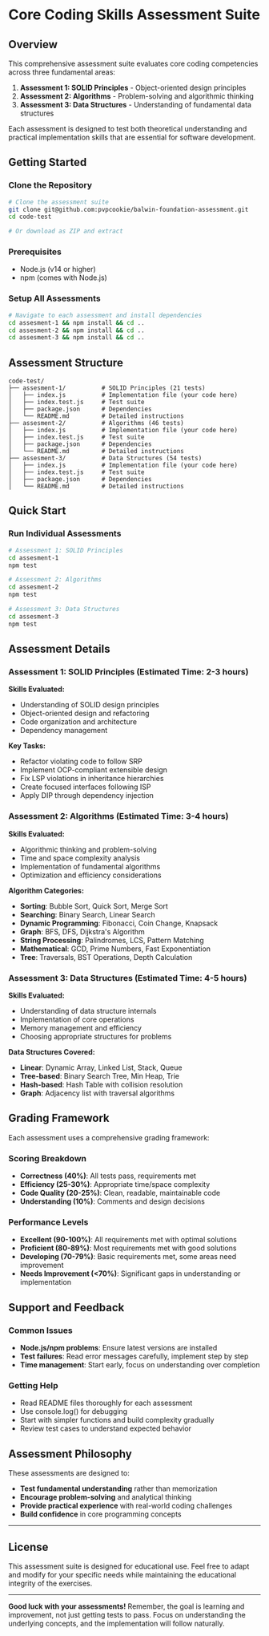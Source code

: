 # Core Coding Skills Assessment Suite

## Overview

This comprehensive assessment suite evaluates core coding competencies across three fundamental areas:

1. **Assessment 1: SOLID Principles** - Object-oriented design principles
2. **Assessment 2: Algorithms** - Problem-solving and algorithmic thinking  
3. **Assessment 3: Data Structures** - Understanding of fundamental data structures

Each assessment is designed to test both theoretical understanding and practical implementation skills that are essential for software development.

## Getting Started

### Clone the Repository
```bash
# Clone the assessment suite
git clone git@github.com:pvpcookie/balwin-foundation-assessment.git
cd code-test

# Or download as ZIP and extract
```

### Prerequisites
- Node.js (v14 or higher)
- npm (comes with Node.js)

### Setup All Assessments
```bash
# Navigate to each assessment and install dependencies
cd assesment-1 && npm install && cd ..
cd assesment-2 && npm install && cd ..  
cd assesment-3 && npm install && cd ..
```

## Assessment Structure

```
code-test/
├── assesment-1/          # SOLID Principles (21 tests)
│   ├── index.js          # Implementation file (your code here)
│   ├── index.test.js     # Test suite
│   ├── package.json      # Dependencies
│   └── README.md         # Detailed instructions
├── assesment-2/          # Algorithms (46 tests)
│   ├── index.js          # Implementation file (your code here)
│   ├── index.test.js     # Test suite
│   ├── package.json      # Dependencies
│   └── README.md         # Detailed instructions
├── assesment-3/          # Data Structures (54 tests)
│   ├── index.js          # Implementation file (your code here)
│   ├── index.test.js     # Test suite
│   ├── package.json      # Dependencies
│   └── README.md         # Detailed instructions
```

## Quick Start

### Run Individual Assessments
```bash
# Assessment 1: SOLID Principles
cd assesment-1
npm test

# Assessment 2: Algorithms
cd assesment-2  
npm test

# Assessment 3: Data Structures
cd assesment-3
npm test
```

## Assessment Details

### Assessment 1: SOLID Principles (Estimated Time: 2-3 hours)

**Skills Evaluated:**
- Understanding of SOLID design principles
- Object-oriented design and refactoring
- Code organization and architecture
- Dependency management

**Key Tasks:**
- Refactor violating code to follow SRP
- Implement OCP-compliant extensible design
- Fix LSP violations in inheritance hierarchies
- Create focused interfaces following ISP
- Apply DIP through dependency injection

### Assessment 2: Algorithms (Estimated Time: 3-4 hours)

**Skills Evaluated:**
- Algorithmic thinking and problem-solving
- Time and space complexity analysis
- Implementation of fundamental algorithms
- Optimization and efficiency considerations

**Algorithm Categories:**
- **Sorting**: Bubble Sort, Quick Sort, Merge Sort
- **Searching**: Binary Search, Linear Search
- **Dynamic Programming**: Fibonacci, Coin Change, Knapsack
- **Graph**: BFS, DFS, Dijkstra's Algorithm
- **String Processing**: Palindromes, LCS, Pattern Matching
- **Mathematical**: GCD, Prime Numbers, Fast Exponentiation
- **Tree**: Traversals, BST Operations, Depth Calculation

### Assessment 3: Data Structures (Estimated Time: 4-5 hours)

**Skills Evaluated:**
- Understanding of data structure internals
- Implementation of core operations
- Memory management and efficiency
- Choosing appropriate structures for problems

**Data Structures Covered:**
- **Linear**: Dynamic Array, Linked List, Stack, Queue
- **Tree-based**: Binary Search Tree, Min Heap, Trie
- **Hash-based**: Hash Table with collision resolution
- **Graph**: Adjacency list with traversal algorithms

## Grading Framework

Each assessment uses a comprehensive grading framework:

### Scoring Breakdown
- **Correctness (40%)**: All tests pass, requirements met
- **Efficiency (25-30%)**: Appropriate time/space complexity
- **Code Quality (20-25%)**: Clean, readable, maintainable code
- **Understanding (10%)**: Comments and design decisions

### Performance Levels
- **Excellent (90-100%)**: All requirements met with optimal solutions
- **Proficient (80-89%)**: Most requirements met with good solutions
- **Developing (70-79%)**: Basic requirements met, some areas need improvement
- **Needs Improvement (<70%)**: Significant gaps in understanding or implementation

## Support and Feedback

### Common Issues
- **Node.js/npm problems**: Ensure latest versions are installed
- **Test failures**: Read error messages carefully, implement step by step
- **Time management**: Start early, focus on understanding over completion

### Getting Help
- Read README files thoroughly for each assessment
- Use console.log() for debugging
- Start with simpler functions and build complexity gradually
- Review test cases to understand expected behavior

## Assessment Philosophy

These assessments are designed to:
- **Test fundamental understanding** rather than memorization
- **Encourage problem-solving** and analytical thinking
- **Provide practical experience** with real-world coding challenges
- **Build confidence** in core programming concepts

--- 
## License

This assessment suite is designed for educational use. Feel free to adapt and modify for your specific needs while maintaining the educational integrity of the exercises.

---

**Good luck with your assessments!** Remember, the goal is learning and improvement, not just getting tests to pass. Focus on understanding the underlying concepts, and the implementation will follow naturally.
